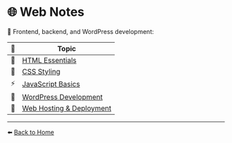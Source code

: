 # 🌐 Web Notes

🎨 Frontend, backend, and WordPress development:

| 🧩 | Topic |
|----|--------|
| 🧱 | [HTML Essentials](HTML.md) |
| 🎨 | [CSS Styling](CSS.md) |
| ⚡ | [JavaScript Basics](JavaScript.md) |
| 📰 | [WordPress Development](WordPress.md) |
| 🚀 | [Web Hosting & Deployment](Hosting.md) |

---

⬅️ [Back to Home](/README.md)
